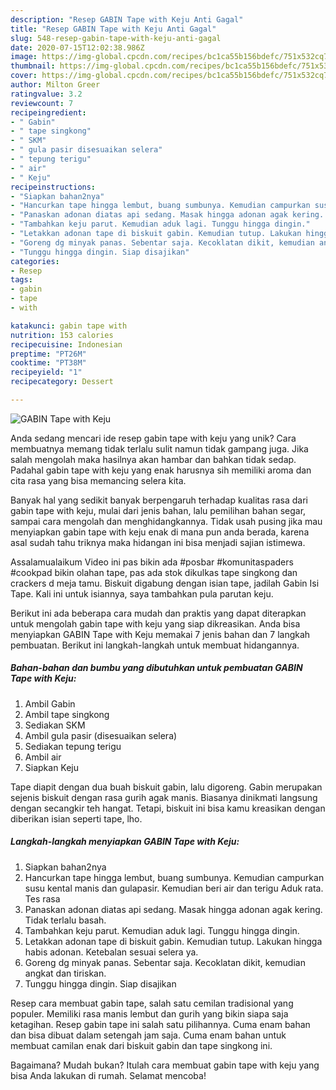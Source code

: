 ```yaml
---
description: "Resep GABIN Tape with Keju Anti Gagal"
title: "Resep GABIN Tape with Keju Anti Gagal"
slug: 548-resep-gabin-tape-with-keju-anti-gagal
date: 2020-07-15T12:02:38.986Z
image: https://img-global.cpcdn.com/recipes/bc1ca55b156bdefc/751x532cq70/gabin-tape-with-keju-foto-resep-utama.jpg
thumbnail: https://img-global.cpcdn.com/recipes/bc1ca55b156bdefc/751x532cq70/gabin-tape-with-keju-foto-resep-utama.jpg
cover: https://img-global.cpcdn.com/recipes/bc1ca55b156bdefc/751x532cq70/gabin-tape-with-keju-foto-resep-utama.jpg
author: Milton Greer
ratingvalue: 3.2
reviewcount: 7
recipeingredient:
- " Gabin"
- " tape singkong"
- " SKM"
- " gula pasir disesuaikan selera"
- " tepung terigu"
- " air"
- " Keju"
recipeinstructions:
- "Siapkan bahan2nya"
- "Hancurkan tape hingga lembut, buang sumbunya. Kemudian campurkan susu kental manis dan gulapasir. Kemudian beri air dan terigu Aduk rata. Tes rasa"
- "Panaskan adonan diatas api sedang. Masak hingga adonan agak kering. Tidak terlalu basah."
- "Tambahkan keju parut. Kemudian aduk lagi. Tunggu hingga dingin."
- "Letakkan adonan tape di biskuit gabin. Kemudian tutup. Lakukan hingga habis adonan. Ketebalan sesuai selera ya."
- "Goreng dg minyak panas. Sebentar saja. Kecoklatan dikit, kemudian angkat dan tiriskan."
- "Tunggu hingga dingin. Siap disajikan"
categories:
- Resep
tags:
- gabin
- tape
- with

katakunci: gabin tape with 
nutrition: 153 calories
recipecuisine: Indonesian
preptime: "PT26M"
cooktime: "PT38M"
recipeyield: "1"
recipecategory: Dessert

---
```



![GABIN Tape with Keju](https://img-global.cpcdn.com/recipes/bc1ca55b156bdefc/751x532cq70/gabin-tape-with-keju-foto-resep-utama.jpg)

Anda sedang mencari ide resep gabin tape with keju yang unik? Cara membuatnya memang tidak terlalu sulit namun tidak gampang juga. Jika salah mengolah maka hasilnya akan hambar dan bahkan tidak sedap. Padahal gabin tape with keju yang enak harusnya sih memiliki aroma dan cita rasa yang bisa memancing selera kita.

Banyak hal yang sedikit banyak berpengaruh terhadap kualitas rasa dari gabin tape with keju, mulai dari jenis bahan, lalu pemilihan bahan segar, sampai cara mengolah dan menghidangkannya. Tidak usah pusing jika mau menyiapkan gabin tape with keju enak di mana pun anda berada, karena asal sudah tahu triknya maka hidangan ini bisa menjadi sajian istimewa.

Assalamualaikum Video ini pas bikin ada #posbar #komunitaspaders #cookpad bikin olahan tape, pas ada stok dikulkas tape singkong dan crackers d meja tamu. Biskuit digabung dengan isian tape, jadilah Gabin Isi Tape. Kali ini untuk isiannya, saya tambahkan pula parutan keju.


Berikut ini ada beberapa cara mudah dan praktis yang dapat diterapkan untuk mengolah gabin tape with keju yang siap dikreasikan. Anda bisa menyiapkan GABIN Tape with Keju memakai 7 jenis bahan dan 7 langkah pembuatan. Berikut ini langkah-langkah untuk membuat hidangannya.

<!--inarticleads1-->

##### Bahan-bahan dan bumbu yang dibutuhkan untuk pembuatan GABIN Tape with Keju:

1. Ambil  Gabin
1. Ambil  tape singkong
1. Sediakan  SKM
1. Ambil  gula pasir (disesuaikan selera)
1. Sediakan  tepung terigu
1. Ambil  air
1. Siapkan  Keju


Tape diapit dengan dua buah biskuit gabin, lalu digoreng. Gabin merupakan sejenis biskuit dengan rasa gurih agak manis. Biasanya dinikmati langsung dengan secangkir teh hangat. Tetapi, biskuit ini bisa kamu kreasikan dengan diberikan isian seperti tape, lho. 

<!--inarticleads2-->

##### Langkah-langkah menyiapkan GABIN Tape with Keju:

1. Siapkan bahan2nya
1. Hancurkan tape hingga lembut, buang sumbunya. Kemudian campurkan susu kental manis dan gulapasir. Kemudian beri air dan terigu Aduk rata. Tes rasa
1. Panaskan adonan diatas api sedang. Masak hingga adonan agak kering. Tidak terlalu basah.
1. Tambahkan keju parut. Kemudian aduk lagi. Tunggu hingga dingin.
1. Letakkan adonan tape di biskuit gabin. Kemudian tutup. Lakukan hingga habis adonan. Ketebalan sesuai selera ya.
1. Goreng dg minyak panas. Sebentar saja. Kecoklatan dikit, kemudian angkat dan tiriskan.
1. Tunggu hingga dingin. Siap disajikan


Resep cara membuat gabin tape, salah satu cemilan tradisional yang populer. Memiliki rasa manis lembut dan gurih yang bikin siapa saja ketagihan. Resep gabin tape ini salah satu pilihannya. Cuma enam bahan dan bisa dibuat dalam setengah jam saja. Cuma enam bahan untuk membuat camilan enak dari biskuit gabin dan tape singkong ini. 

Bagaimana? Mudah bukan? Itulah cara membuat gabin tape with keju yang bisa Anda lakukan di rumah. Selamat mencoba!
